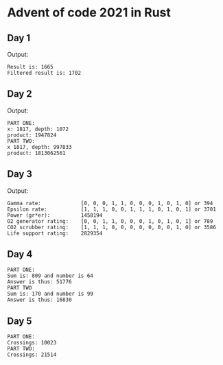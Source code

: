# Advent of code 2021 in Rust

## Day 1
Output:
~~~
Result is: 1665
Filtered result is: 1702
~~~
## Day 2
Output:
~~~
PART ONE:
x: 1817, depth: 1072
product: 1947824
PART TWO:
x 1817, depth: 997833
product: 1813062561
~~~

## Day 3
Output:
~~~
Gamma rate:             [0, 0, 0, 1, 1, 0, 0, 0, 1, 0, 1, 0] or 394
Epsilon rate:           [1, 1, 1, 0, 0, 1, 1, 1, 0, 1, 0, 1] or 3701
Power (gr*er):          1458194
O2 generator rating:    [0, 0, 1, 1, 0, 0, 0, 1, 0, 1, 0, 1] or 789
CO2 scrubber rating:    [1, 1, 1, 0, 0, 0, 0, 0, 0, 0, 1, 0] or 3586
Life support rating:    2829354
~~~

## Day 4
~~~
PART ONE:
Sum is: 809 and number is 64
Answer is thus: 51776
PART TWO
Sum is: 170 and number is 99
Answer is thus: 16830
~~~

## Day 5
~~~
PART ONE:
Crossings: 10023
PART TWO:
Crossings: 21514
~~~